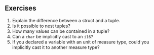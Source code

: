 ## Exercises

1. Explain the difference between a struct and a tuple.
2. Is it possible to nest tuples?
3. How many values can be contained in a tuple?
4. Can a `char` be implicitly cast to an `i16`?
5. If you declared a variable with an unit of measure type, could you implicitly cast it to another measure type?

